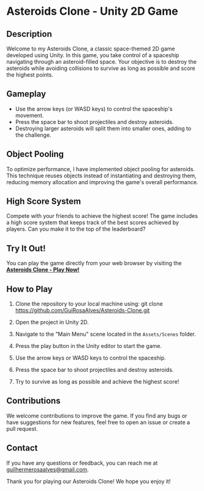 # Asteroids Clone - Unity 2D Game

## Description

Welcome to my Asteroids Clone, a classic space-themed 2D game developed using Unity. In this game, you take control of a spaceship navigating through an asteroid-filled space. Your objective is to destroy the asteroids while avoiding collisions to survive as long as possible and score the highest points.

## Gameplay

- Use the arrow keys (or WASD keys) to control the spaceship's movement.
- Press the space bar to shoot projectiles and destroy asteroids.
- Destroying larger asteroids will split them into smaller ones, adding to the challenge.

## Object Pooling

To optimize performance, I have implemented object pooling for asteroids. This technique reuses objects instead of instantiating and destroying them, reducing memory allocation and improving the game's overall performance.

## High Score System

Compete with your friends to achieve the highest score! The game includes a high score system that keeps track of the best scores achieved by players. Can you make it to the top of the leaderboard?

## Try It Out!

You can play the game directly from your web browser by visiting the **[Asteroids Clone - Play Now!](https://guirosaalves.github.io/Asteroids-Clone/)**

## How to Play

1. Clone the repository to your local machine using:
git clone https://github.com/GuiRosaAlves/Asteroids-Clone.git

2. Open the project in Unity 2D.

3. Navigate to the "Main Menu" scene located in the `Assets/Scenes` folder.

4. Press the play button in the Unity editor to start the game.

5. Use the arrow keys or WASD keys to control the spaceship.

6. Press the space bar to shoot projectiles and destroy asteroids.

7. Try to survive as long as possible and achieve the highest score!

## Contributions

We welcome contributions to improve the game. If you find any bugs or have suggestions for new features, feel free to open an issue or create a pull request.

## Contact

If you have any questions or feedback, you can reach me at guilhermerosaalves@gmail.com.

Thank you for playing our Asteroids Clone! We hope you enjoy it!

